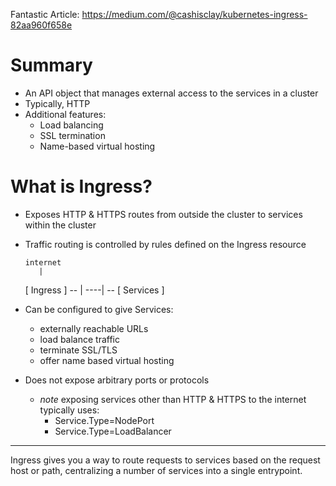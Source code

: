Fantastic Article: https://medium.com/@cashisclay/kubernetes-ingress-82aa960f658e

# Summary
- An API object that manages external access to the services in a cluster
- Typically, HTTP
- Additional features:
    - Load balancing
    - SSL termination
    - Name-based virtual hosting
# What is Ingress?
- Exposes HTTP & HTTPS routes from outside the cluster to services within the cluster
- Traffic routing is controlled by rules defined on the Ingress resource

      internet
         |
    [ Ingress ]
   -- | ----| --
    [ Services ]
    
- Can be configured to give Services:
    - externally reachable URLs
    - load balance traffic
    - terminate SSL/TLS
    - offer name based virtual hosting
    
- Does not expose arbitrary ports or protocols
    - *note* exposing services other than HTTP & HTTPS to the internet typically uses:
        - Service.Type=NodePort
        - Service.Type=LoadBalancer

----------
 Ingress gives you a way to route requests to services 
 based on the request host or path, centralizing a number 
 of services into a single entrypoint.

